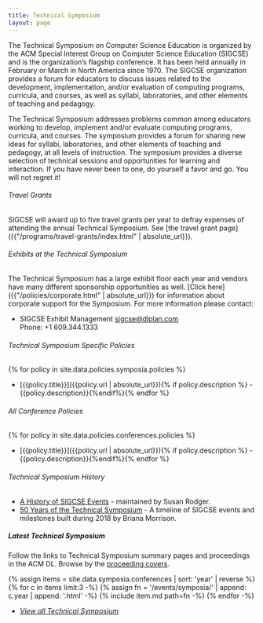 ```yaml
---
title: Technical Symposium
layout: page
---
```


The Technical Symposium on Computer Science Education is organized by the ACM Special Interest Group on Computer Science Education (SIGCSE) and is the organization’s flagship conference. It has been held annually in February or March in North America since 1970. The SIGCSE organization provides a forum for educators to discuss issues related to the development, implementation, and/or evaluation of computing programs, curricula, and courses, as well as syllabi, laboratories, and other elements of teaching and pedagogy.

The Technical Symposium addresses problems common among educators working to develop, implement and/or evaluate computing programs, curricula, and courses. The symposium provides a forum for sharing new ideas for syllabi, laboratories, and other elements of teaching and pedagogy, at all levels of instruction. The symposium provides a diverse selection of technical sessions and opportunities for learning and interaction. If you have never been to one, do yourself a favor and go. You will not regret it!

###### Travel Grants
SIGCSE will award up to five travel grants per year to defray expenses
of attending the annual Technical Symposium. See [the travel grant
page]({{"/programs/travel-grants/index.html" | absolute_url}}).

###### Exhibits at the Technical Symposium
The Technical Symposium has a large exhibit floor each year and vendors
have many different sponsorship opportunities as well. [Click
here]({{"/policies/corporate.html" | absolute_url}}) for information about corporate
support for the Symposium. For more information please contact:

-   SIGCSE Exhibit Management <sigcse@dlplan.com>\
    Phone: +1 609.344.1333

###### Technical Symposium Specific Policies

{% for policy in site.data.policies.symposia.policies %}
- [{{policy.title}}]({{policy.url | absolute_url}}){% if policy.description %} - {{policy.description}}{%endif%}{% endfor %}

###### All Conference Policies

{% for policy in site.data.policies.conferences.policies %}
- [{{policy.title}}]({{policy.url | absolute_url}}){% if policy.description %} - {{policy.description}}{%endif%}{% endfor %}

###### Technical Symposium History

-   [A History of SIGCSE
Events](https://users.cs.duke.edu/~rodger/sigcseconferences.html) - maintained by Susan Rodger.
- [50 Years of the Technical Symposium](../50years.html) - A timeline of SIGCSE events and milestones built during 2018 by Briana Morrison.

##### Latest Technical Symposium

Follow the links to Technical Symposium summary pages and proceedings in the ACM DL. Browse by the <a href="covers.html">proceeding covers</a>. 

{% assign items = site.data.symposia.conferences | sort: 'year' | reverse %}
{% for c in items limit:3 -%}
    {% assign fn = '/events/symposia/' | append: c.year | append: '.html' -%}
    {% include item.md path=fn -%}
{% endfor -%}
- <a href="conferences.html"><i>View all Technical Symposium</i></a>

